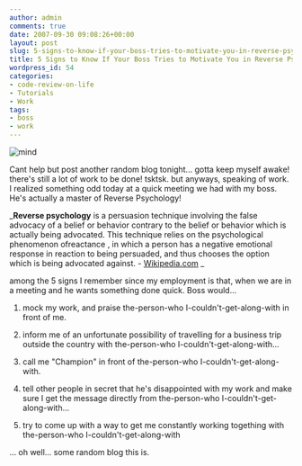 ```yaml
---
author: admin
comments: true
date: 2007-09-30 09:08:26+00:00
layout: post
slug: 5-signs-to-know-if-your-boss-tries-to-motivate-you-in-reverse-psychology
title: 5 Signs to Know If Your Boss Tries to Motivate You in Reverse Psychology
wordpress_id: 54
categories:
- code-review-on-life
- Tutorials
- Work
tags:
- boss
- work
---
```


![mind](http://www.reengo.com/wp-content/uploads/2009/09/mind-300x214.jpg)

Cant help but post another random blog tonight... gotta keep myself awake! there's still a lot of work to be done! tsktsk. but anyways, speaking of work. I realized something odd today at a quick meeting we had with my boss. He's actually a master of Reverse Psychology!

_**Reverse psychology** is a persuasion technique involving the false advocacy of a belief or behavior contrary to the belief or behavior which is actually being advocated. This technique relies on the psychological phenomenon ofreactance , in which a person has a negative emotional response in reaction to being persuaded, and thus chooses the option which is being advocated against. - [Wikipedia.com](http://en.wikipedia.org/wiki/Reverse_psychology)
_

among the 5 signs I remember since my employment is that, when we are in a meeting and he wants something done quick. Boss would...

1. mock my work, and praise the-person-who I-couldn't-get-along-with in front of me.

2. inform me of an unfortunate possibility of travelling for a business trip outside the country with the-person-who I-couldn't-get-along-with...

3. call me "Champion" in front of the-person-who I-couldn't-get-along-with.

4. tell other people in secret that he's disappointed with my work and make sure I get the message directly from the-person-who I-couldn't-get-along-with...

5. try to come up with a way to get me constantly working togething with the-person-who I-couldn't-get-along-with

... oh well... some random blog this is.
